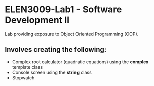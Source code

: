 # ELEN3009-Lab1 - Software Development II
Lab providing exposure to Object Oriented Programming (OOP).
## Involves creating the following:

* Complex root calculator (quadratic equations) using the **complex** template class
* Console screen using the **string** class
* Stopwatch
